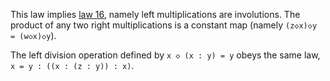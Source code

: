 This law implies [law 16](https://teorth.github.io/equational_theories/implications/?16), namely left multiplications are involutions.  The product of any two right multiplications is a constant map (namely `(z◇x)◇y = (w◇x)◇y`).

The left division operation defined by `x ◇ (x : y) = y` obeys the same law, `x = y : ((x : (z : y)) : x)`.

